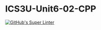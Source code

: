 # ICS3U-Unit6-02-CPP
[![GitHub's Super Linter](https://github.com/Yiyun-Qin/ICS3U-Unit6-02-CPP/workflows/GitHub's%20Super%20Linter/badge.svg)](https://github.com/Yiyun-Qin/ICS3U-Unit6-02-CPP/actions)
